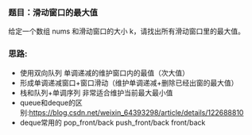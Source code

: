 ### 题目：滑动窗口的最大值  
给定一个数组 nums 和滑动窗口的大小 k，请找出所有滑动窗口里的最大值。


### 思路:           
* 使用双向队列 单调递减的维护窗口内的最值（次大值）  
*  形成单调递减窗口+窗口滑动（维护单调递减+删除已经出窗的最大值）  
*  栈和队列+单调序列 非常适合维护当前最大最小值  
* queue和deque的区别:https://blog.csdn.net/weixin_64393298/article/details/122688810
* deque常用的 pop_front/back   push_front/back  front/back  

